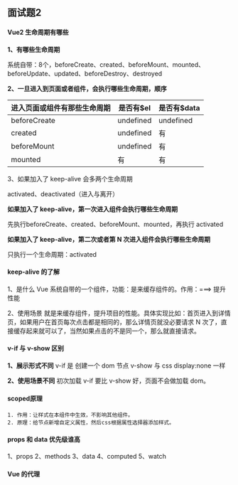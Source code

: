 ## 面试题2

#### Vue2 生命周期有哪些

**1、有哪些生命周期**

系统自带：8个，beforeCreate、created、beforeMount、mounted、beforeUpdate、updated、beforeDestroy、destroyed

**2、一旦进入到页面或者组件，会执行哪些生命周期，顺序**

| 进入页面或组件有那些生命周期 | 是否有$el | 是否有$data |
| ---------------------------- | --------- | ----------- |
| beforeCreate                 | undefined | undefined   |
| created                      | undefined | 有          |
| beforeMount                  | undefined | 有          |
| mounted                      | 有        | 有          |

3、如果加入了 keep-alive 会多两个生命周期

activated、deactivated（进入与离开）

**如果加入了 keep-alive，第一次进入组件会执行哪些生命周期**

先执行beforeCreate、created、beforeMount、mounted，再执行 activated

**如果加入了 keep-alive，第二次或者第 N 次进入组件会执行哪些生命周期**

只执行一个生命周期：activated

#### keep-alive 的了解

1、是什么
Vue 系统自带的一个组件，功能：是来缓存组件的。作用：===> 提升性能

2、使用场景
就是来缓存组件，提升项目的性能。具体实现比如：首页进入到详情页，如果用户在首页每次点击都是相同的，那么详情页就没必要请求 N 次了，直接缓存起来就可以了，当然如果点击的不是同一个，那么就直接请求。

#### v-if 与 v-show 区别

**1、展示形式不同**
v-if 是 创建一个 dom 节点
v-show 与 css display:none 一样

**2、使用场景不同**
初次加载 v-if 要比 v-show 好，页面不会做加载 dom。

#### scoped原理

```
1. 作用：让样式在本组件中生效，不影响其他组件。
2. 原理：给节点新增自定义属性，然后css根据属性选择器添加样式。
```

#### props 和 data 优先级谁高

1、props
2、methods
3、data
4、computed
5、watch

#### Vue 的代理
